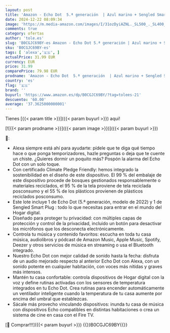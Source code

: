 ```yaml
---
layout: post
title: 'Amazon - Echo Dot  5.ª generación  | Azul marino + Sengled Smart Plug  compatible con Alexa - Kit de inicio de Hogar digital'
date: 2024-12-22 08:09:34
image: 'https://m.media-amazon.com/images/I/31ozDyiAZNL._SL500_._SL400_.jpg'
comments: true
category: ofertas
author: 'tole.es'
slug: 'B0CGJC69BY-es Amazon - Echo Dot 5.ª generación | Azul marino + Sengled...'
sku: 'B0CGJC69BY-es'
tags: [ 'alexa','🇪🇸', ]
actualPrice: 31.99 EUR
currency: EUR
price: 31.99
comparePrice: 79.98 EUR
prodname: 'Amazon - Echo Dot  5.ª generación  | Azul marino + Sengled Smart Plug  compatible con Alexa - Kit de inicio de Hogar digital'
country: 'es'
flag: '🇪🇸'
brand: ''
buyurl: 'https://www.amazon.es/dp/B0CGJC69BY/?tag=tolees-21'
descuento: '60.00'
average: '37.3625000000001'
---
```


Tienes [{{< param title >}}]({{< param buyurl >}}) aqui!

[![{{< param prodname >}}]({{< param image >}})]({{< param buyurl >}})

🔎:

- Alexa siempre está ahí para ayudarte: pídele que te diga qué tiempo hace o que ponga temporizadores, hazle preguntas o deja que te cuente un chiste. ¿Quieres dormir un poquito más? Pospón la alarma del Echo Dot con un solo toque.
- Con certificado Climate Pledge Friendly: hemos integrado la sostenibilidad en el diseño de este dispositivo. El 99 % del embalaje de este dispositivo procede de bosques gestionados responsablemente o materiales reciclados, el 95 % de la tela proviene de tela reciclada posconsumo y el 55 % de los plásticos provienen de plásticos reciclados posconsumo.
- Este lote incluye 1 de Echo Dot (5.ª generación, modelo de 2022) y 1 de Sengled Smart Plug : todo lo que necesitas para entrar en el mundo del Hogar digital.
- Diseñado para proteger tu privacidad: con múltiples capas de protección y control de la privacidad, incluido un botón para desactivar los micrófonos que los desconecta electrónicamente.
- Controla tu música y contenido favoritos: escucha en toda tu casa música, audiolibros y pódcast de Amazon Music, Apple Music, Spotify, Deezer y otros servicios de música en streaming o usa el Bluetooth integrado.
- Nuestro Echo Dot con mejor calidad de sonido hasta la fecha: disfruta de un audio mejorado respecto al anterior Echo Dot con Alexa, con un sonido potente en cualquier habitación, con voces más nítidas y graves más intensos.
- Mantén tu casa confortable: controla dispositivos de Hogar digital con la voz y define rutinas activadas con los sensores de temperatura integrados en tu Echo Dot. Crea rutinas para encender automáticamente un ventilador inteligente cuando la temperatura de tu casa aumente por encima del umbral que establezcas.
- Sácale más provecho vinculando dispositivos: inunda tu casa de música con dispositivos Echo compatibles en distintas habitaciones o crea un sistema de cine en casa con el Fire TV.

[🛒 Comprar!!!]({{< param buyurl >}})
{{<world>}}B0CGJC69BY{{</world>}}

